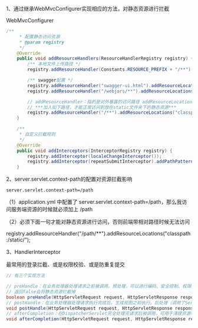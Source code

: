 1、通过继承WebMvcConfigurer实现相应的方法，对静态资源进行拦截

WebMvcConfigurer

```java
/**
     * 配置静态访问资源
     * @param registry
     */
    @Override
    public void addResourceHandlers(ResourceHandlerRegistry registry) {
        /** 本地文件上传路径 */
        registry.addResourceHandler(Constants.RESOURCE_PREFIX + "/**").addResourceLocations("file:" + Global.getProfile() + "/");

        /** swagger配置 */
        registry.addResourceHandler("swagger-ui.html").addResourceLocations("classpath:/META-INF/resources/");
        registry.addResourceHandler("/webjars/**").addResourceLocations("classpath:/META-INF/resources/webjars/");

        // addResourceHandler：指的是对外暴露的访问路径 addResourceLocations：指的是内部文件放置的目录
        // ***加入如下路径，才能正常访问到放在static文件夹下的静态资源***
        registry.addResourceHandler("/**").addResourceLocations("classpath:/static/");
    }

    /**
     * 自定义拦截规则
     */
    @Override
    public void addInterceptors(InterceptorRegistry registry) {
        registry.addInterceptor(localeChangeInterceptor());
        registry.addInterceptor(repeatSubmitInterceptor).addPathPatterns("/**");
    }
```

2、server.servlet.context-path的配置对资源拦截影响

```
server.servlet.context-path=/path
```

（1）application.yml 中配置了 server.servlet.context-path=/path，那么我访问服务端资源的时候就必须加上 /path

（2）必须下面一句才能对静态资源进行访问，否则前端带相对路径时候无法访问

registry.addResourceHandler("/path/**").addResourceLocations("classpath:/static/");



3、HandlerInterceptor

最常用的登录拦截、或是权限校验、或是防重复提交

```java
// 有三个实现方法

// preHandle：在业务处理器处理请求之前被调用。预处理，可以进行编码、安全控制、权限校验等处理；
// 返回false会将静态资源拦截掉
boolean preHandle(HttpServletRequest request, HttpServletResponse response, Object handler) throws Exception;
// postHandle：在业务处理器处理请求执行完成后，生成视图之前执行。后处理（调用了Service并返回ModelAndView，但未进行页面渲染）
void postHandle(HttpServletRequest request, HttpServletResponse response, Object handler, ModelAndView modelAndView) throws Exception;
// afterCompletion：在DispatcherServlet完全处理完请求后被调用，可用于清理资源等。返回处理（已经渲染了页面）；
void afterCompletion(HttpServletRequest request, HttpServletResponse response, Object handler, Exception ex) throws Exception;
```

